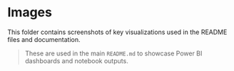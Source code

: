 # Images

This folder contains screenshots of key visualizations used in the README files and documentation.

> These are used in the main `README.md` to showcase Power BI dashboards and notebook outputs.
